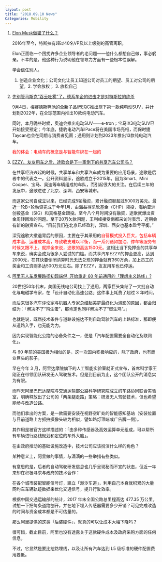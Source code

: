 ```yaml
---
layout: post
title: "2018.09.10 News"
Categories: Mobility
---
```


1. [Elon Musk做错了什么？](https://www.weibo.com/ttarticle/p/show?id=2309404281727395700921#_0)

    2016年至今，特斯拉有超过40名VP及以上级别的高管离职。

    Elon正面临一个困扰许多企业领导者的老问题——他什么都想自己做，事必躬亲。不幸的是，他这种行为说明他在领导力方面有一些根本性误解。

    学会信任别人。

    1. 创造企业文化；公司文化让员工知道公司对员工的期望、员工对公司的期望。2. 学会放权； 3. 放松自己

2. [先别管马斯克“吞云吐雾”了，德系车企的进击才是对特斯拉的绝杀](https://36kr.com/p/5152454.html)

    9月4日，梅赛德斯奔驰的全新子品牌EQC推出旗下第一款纯电动SUV，并计划到2022年，在全球范围内推出10款纯电动汽车。

    同时，本月晚些时候，奥迪会推出电动SUV——e-tron；宝马iX3电动SUV已开始接受预定；今年底，捷豹电动汽车IPace将在美国市场亮相，而保时捷Taycan也会在同期与消费者见面；通用则计划到2023年推出13款纯电动汽车。

    <font color='red'>我的体会：电动车的概念是与智能车绑在一起的</font>

3. [EZZY、友友用车之后，途歌会是下一家倒下的共享汽车公司吗？](https://36kr.com/p/5152352.html)

    在共享经济兴起的时候，共享单车和共享汽车成为重要的应用场景，途歌是后者中的代表之一。公开资料显示，途歌成立于2015年，因为Smart、Mini Cooper、宝马、奥迪等车辆组成的车队，而引起很大的关注。在后续三年的发展中，途歌进驻了北京、深圳、西安等城市。

    而这家公司自成立以来，已经完成5轮融资，累计融资额超过5000万美元。最近一轮B+轮融资完成于今年1月，由海益得凯欣基金（CHP）领投，海纳亚洲创投基金（SIG）和真格基金跟投。至今八个月时间没有融资，途歌就爆出资金周转困难的问题。至于20万欠款问题，王利峰接受南都采访时表示，近期会有新的融资宣布。“目前我们在北京已经盈利，深圳、西安也基本盈亏平衡。”

    深究途歌大撤退背后的原因，主要在于其采用的<font color='red'>自营模式投入巨大，包括车辆成本高、运维成本高，导致收支难以平衡，而一系列诸如加油、停车等服务有时候又跟不上。就押金来说，途歌的高达1500元。</font>这相比当下免押金的共享单车来说，确实会成为很多人尝试的门槛。而共享汽车EZZY的押金更高，达到2000元，在其快要倒闭清算时光无法兑现的押金就有360万余，加上员工的奖金和工资则多达500万元左右。除了EZZY，友友用车也已停运。

4. [阿里无人车发展路径初现端倪, 开始重走 60 年前通用的「理想主义路线」?](https://36kr.com/p/5152342.html)

    20世纪50年代末，美国无线电公司找上了通用，两家巨头集结了一大批自动化与电磁学专家，在「设计自动化高速公路」这件事上耗费了超过 3 年时间。

    而后来很多汽车评论家与机器人专家总结起美梦最终化为泡影的原因，都会归结为：「解决不了“鸡生蛋”，那肯定也同样解决不了“蛋生鸡”。」

    也就是说，既然技术条件与道路设施达不到自动驾驶汽车的上路标准，那即便从道路入手，也无能为力。

    因为实现智能化公路的必备条件之一，便是「汽车配置需要全自动化及联网化」。

    与 60 年前的美国极为相似的是，这一次国内积极响应的，除了政府，也有商业巨头的影子。

    早在今年 3 月，阿里达摩院旗下的人工智能实验室就正式宣布，首席科学家王刚正在带领团队研发无人驾驶技术。但是到目前为止，这个团队公开的消息实为有限。

    而昨天阿里巴巴达摩院与交通运输部公路科学研究院成立的车路协同联合实验室，明确释放出了公司的「两条腿走路」策略：研发无人驾驶技术，但也希望能参与改造公路。

    而他们拿出的方案，是一款需要安装在视野空旷处的智能感知基站（安装位置与目前道路上方抓拍摄像头较为相似，譬如路灯顶端或广告牌一侧）。

    其作用是被官方这样描述的：「由多种传感器及高效运算单元组成，可以帮所有车辆进行路线规划和定位的车外大脑」。

    在由政府推动的基础设施改造中，技术公司应该扮演什么样的角色？

    某种意义上，阿里做的事情，与滴滴的一些举措有些类似。

    有意思的是，后者的自动驾驶研发信息也几乎呈现秘而不宣的状态，但近一年来却在积极寻求与政府的技术合作：

    在各个城市装配智能信号灯，建立「潮汐车道」，利用自己本身就积累的大量网约车车辆轨迹数据来优化交通信号，提升行驶效率。

    根据中国交通运输部的统计，2017 年末全国公路总里程高达 477.35 万公里。试想一下把每条道路刨开，并在地下埋入传感器需要多少开销？可见完成改造的时间与资金成本都是不可估量的。

    那么阿里提供的这类「后装硬件」，就真的可以让成本大幅下降吗？

    很可惜，截止目前，阿里也没有透露关于这款硬件成本及政府采购方面的任何信息。

    不过，它显然是要比挖路埋线，以及让所有汽车达到 L5 级标准的硬件配置费用要低。